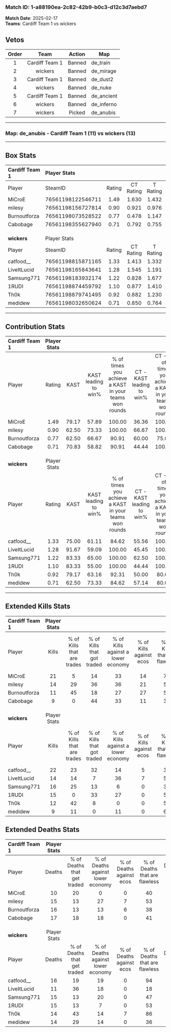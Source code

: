 ### Match ID: 1-a88190ea-2c82-42b9-b0c3-d12c3d7aebd7  
**Match Date**: 2025-02-17  
**Teams**: Cardiff Team 1 vs wickers  

## Vetos  

| Order | Team | Action | Map |
| :---: | :--: | :----: | --- |
| 1 | Cardiff Team 1 | Banned | de_train |
| 2 | wickers | Banned | de_mirage |
| 3 | Cardiff Team 1 | Banned | de_dust2 |
| 4 | wickers | Banned | de_nuke |
| 5 | Cardiff Team 1 | Banned | de_ancient |
| 6 | wickers | Banned | de_inferno |
| 7 | wickers | Picked | de_anubis |

---  

### **Map**: de_anubis - Cardiff Team 1 (11) vs wickers (13)  
---  

## Box Stats  

| **Cardiff Team 1** | Player Stats      |        |           |          |       |      |       |         |        |      |     |
| :- | :- | :-: | :-: | :-: | :-: | :-: | :-: | :-: | :-: | :-: | :-: |
| Player             | SteamID           | Rating | CT Rating | T Rating | KAST  | ADR  | Kills | Assists | Deaths | K/D  | HS% |
| MiCroE             | 76561198122546711 |  1.49  |   1.630   |  1.432   | 79.17 | 92.7 |  21   |    4    |   10   | 2.10 | 47  |
| milesy             | 76561198156727814 |  0.90  |   0.921   |  0.976   | 62.50 | 64.3 |  14   |    2    |   15   | 0.93 | 35  |
| Burnoutforza       | 76561198073528522 |  0.77  |   0.478   |  1.147   | 62.50 | 61.6 |  11   |    3    |   16   | 0.69 | 72  |
| Cabobage           | 76561198355627940 |  0.71  |   0.792   |  0.755   | 70.83 | 51.7 |   9   |    4    |   17   | 0.53 | 44  |
|                    |                   |        |           |          |       |      |       |         |        |      |     |
|                    |                   |        |           |          |       |      |       |         |        |      |     |
|                    |                   |        |           |          |       |      |       |         |        |      |     |
| **wickers**        | Player Stats      |        |           |          |       |      |       |         |        |      |     |
| Player             | SteamID           | Rating | CT Rating | T Rating | KAST  | ADR  | Kills | Assists | Deaths | K/D  | HS% |
| catfood__          | 76561198815871165 |  1.33  |   1.413   |  1.332   | 75.00 | 87.9 |  22   |    0    |   16   | 1.38 | 50  |
| LiveItLucid        | 76561198165843641 |  1.28  |   1.545   |  1.191   | 91.67 | 82.3 |  14   |    6    |   11   | 1.27 | 42  |
| Samsung771         | 76561198183932174 |  1.22  |   0.828   |  1.677   | 83.33 | 88.1 |  16   |    7    |   15   | 1.07 | 50  |
| 1RUDI              | 76561198874459792 |  1.10  |   0.877   |  1.410   | 83.33 | 65.3 |  15   |    3    |   15   | 1.00 | 73  |
| Th0k               | 76561198879741495 |  0.92  |   0.882   |  1.230   | 79.17 | 45.3 |  12   |    4    |   14   | 0.86 | 25  |
| medidew            | 76561198032650624 |  0.71  |   0.850   |  0.764   | 62.50 | 50.4 |   9   |    5    |   14   | 0.64 | 33  |
---  

## Contribution Stats  

| **Cardiff Team 1** | Player Stats |       |                      |                                                        |                           |                                                             |                          |                                                            |
| :- | :-: | :-: | :-: | :-: | :-: | :-: | :-: | :-: |
| Player             |    Rating    | KAST  | KAST leading to win% | % of times you achieve a KAST in your teams won rounds | CT - KAST leading to win% | CT - % of times you achieve a KAST in your teams won rounds | T - KAST leading to win% | T - % of times you achieve a KAST in your teams won rounds |
| MiCroE             |     1.49     | 79.17 |        57.89         |                         100.00                         |           36.36           |                           100.00                            |          87.50           |                           100.00                           |
| milesy             |     0.90     | 62.50 |        73.33         |                         100.00                         |           66.67           |                           100.00                            |          77.78           |                           100.00                           |
| Burnoutforza       |     0.77     | 62.50 |        66.67         |                         90.91                          |           60.00           |                            75.00                            |          70.00           |                           100.00                           |
| Cabobage           |     0.71     | 70.83 |        58.82         |                         90.91                          |           44.44           |                           100.00                            |          75.00           |                           85.71                            |
|                    |              |       |                      |                                                        |                           |                                                             |                          |                                                            |
|                    |              |       |                      |                                                        |                           |                                                             |                          |                                                            |
|                    |              |       |                      |                                                        |                           |                                                             |                          |                                                            |
| **wickers**        | Player Stats |       |                      |                                                        |                           |                                                             |                          |                                                            |
| Player             |    Rating    | KAST  | KAST leading to win% | % of times you achieve a KAST in your teams won rounds | CT - KAST leading to win% | CT - % of times you achieve a KAST in your teams won rounds | T - KAST leading to win% | T - % of times you achieve a KAST in your teams won rounds |
| catfood__          |     1.33     | 75.00 |        61.11         |                         84.62                          |           55.56           |                           100.00                            |          66.67           |                           75.00                            |
| LiveItLucid        |     1.28     | 91.67 |        59.09         |                         100.00                         |           45.45           |                           100.00                            |          72.73           |                           100.00                           |
| Samsung771         |     1.22     | 83.33 |        65.00         |                         100.00                         |           62.50           |                           100.00                            |          66.67           |                           100.00                           |
| 1RUDI              |     1.10     | 83.33 |        55.00         |                         100.00                         |           44.44           |                           100.00                            |          63.64           |                           100.00                           |
| Th0k               |     0.92     | 79.17 |        63.16         |                         92.31                          |           50.00           |                            80.00                            |          72.73           |                           100.00                           |
| medidew            |     0.71     | 62.50 |        73.33         |                         84.62                          |           57.14           |                            80.00                            |          87.50           |                           87.50                            |
---  

## Extended Kills Stats  

| **Cardiff Team 1** | Player Stats |                            |                            |                                    |                         |                              |                                 |                                       |                    |           |
| :- | :-: | :-: | :-: | :-: | :-: | :-: | :-: | :-: | :-: | :-: |
| Player             |    Kills     | % of Kills that are trades | % of Kills that got traded | % of Kills against a lower economy | % of Kills against ecos | % of Kills that are flawless | % of Kills that are close duels | % of Kills that are assisted by flash | Pistol Round Kills | AWP Kills |
| MiCroE             |      21      |             5              |             14             |                 33                 |           14            |              71              |                0                |                   0                   |         1          |     5     |
| milesy             |      14      |             29             |             36             |                 36                 |           21            |              50              |                0                |                   0                   |         1          |     0     |
| Burnoutforza       |      11      |             45             |             18             |                 27                 |           27            |              55              |                0                |                   0                   |         0          |     0     |
| Cabobage           |      9       |             0              |             44             |                 33                 |           11            |              33              |               22                |                   0                   |         1          |     0     |
|                    |              |                            |                            |                                    |                         |                              |                                 |                                       |                    |           |
|                    |              |                            |                            |                                    |                         |                              |                                 |                                       |                    |           |
|                    |              |                            |                            |                                    |                         |                              |                                 |                                       |                    |           |
| **wickers**        | Player Stats |                            |                            |                                    |                         |                              |                                 |                                       |                    |           |
| Player             |    Kills     | % of Kills that are trades | % of Kills that got traded | % of Kills against a lower economy | % of Kills against ecos | % of Kills that are flawless | % of Kills that are close duels | % of Kills that are assisted by flash | Pistol Round Kills | AWP Kills |
| catfood__          |      22      |             23             |             32             |                 14                 |            5            |              32              |               14                |                   0                   |         1          |     0     |
| LiveItLucid        |      14      |             14             |             7              |                 36                 |            7            |              50              |               14                |                   0                   |         4          |     0     |
| Samsung771         |      16      |             25             |             13             |                 6                  |            0            |              38              |                6                |                   0                   |         4          |     0     |
| 1RUDI              |      15      |             0              |             33             |                 27                 |            0            |              53              |               13                |                   7                   |         2          |     0     |
| Th0k               |      12      |             42             |             8              |                 0                  |            0            |              58              |                0                |                   0                   |         0          |     0     |
| medidew            |      9       |             11             |             0              |                 11                 |            0            |              67              |                0                |                   0                   |         1          |     0     |
## Extended Deaths Stats  

| **Cardiff Team 1** | Player Stats |                             |                                   |                          |                               |                            |                           |               |
| :- | :-: | :-: | :-: | :-: | :-: | :-: | :-: | :-: |
| Player             |    Deaths    | % of Deaths that get traded | % of Deaths against lower economy | % of Deaths against ecos | % of Deaths that are flawless | % of Deaths that are close | % of Deaths while blinded | Deaths to AWP |
| MiCroE             |      10      |             20              |                 0                 |            0             |              40               |             0              |             0             |       0       |
| milesy             |      15      |             13              |                27                 |            7             |              53               |             27             |             0             |       0       |
| Burnoutforza       |      16      |             13              |                13                 |            6             |              38               |             0              |             0             |       0       |
| Cabobage           |      17      |             18              |                18                 |            0             |              41               |             6              |             0             |       0       |
|                    |              |                             |                                   |                          |                               |                            |                           |               |
|                    |              |                             |                                   |                          |                               |                            |                           |               |
|                    |              |                             |                                   |                          |                               |                            |                           |               |
| **wickers**        | Player Stats |                             |                                   |                          |                               |                            |                           |               |
| Player             |    Deaths    | % of Deaths that get traded | % of Deaths against lower economy | % of Deaths against ecos | % of Deaths that are flawless | % of Deaths that are close | % of Deaths while blinded | Deaths to AWP |
| catfood__          |      16      |             19              |                19                 |            0             |              94               |             0              |             0             |       1       |
| LiveItLucid        |      11      |             36              |                18                 |            0             |              18               |             18             |             0             |       0       |
| Samsung771         |      15      |             13              |                20                 |            0             |              47               |             13             |             0             |       1       |
| 1RUDI              |      15      |             13              |                 7                 |            0             |              53               |             7              |             0             |       0       |
| Th0k               |      14      |             43              |                14                 |            7             |              86               |             0              |             0             |       1       |
| medidew            |      14      |             29              |                14                 |            0             |              36               |             0              |             7             |       2       |
